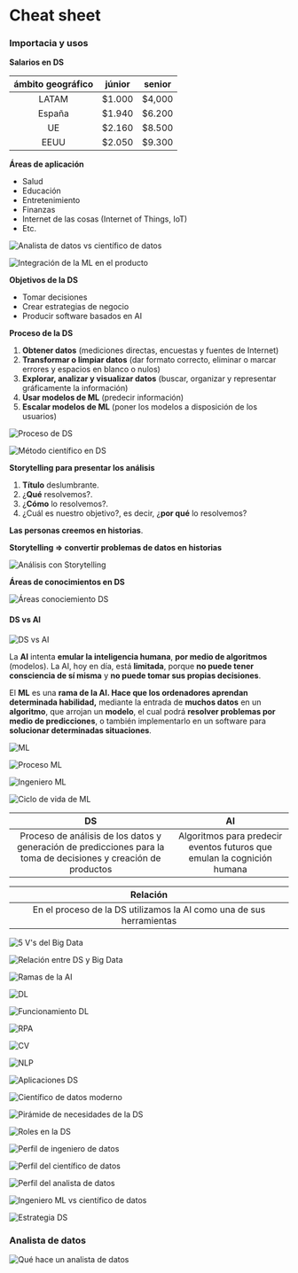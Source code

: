 # Cheat sheet

### **Importacia y usos**

**Salarios en DS**

| ámbito geográfico | júnior | senior |
| :---------------: | :----: | :----: |
|       LATAM       | $1.000 | $4,000 |
|       España      | $1.940 | $6.200 |
|         UE        | $2.160 | $8.500 |
|        EEUU       | $2.050 | $9.300 |

**Áreas de aplicación**

* Salud
* Educación
* Entretenimiento
* Finanzas
* Internet de las cosas (Internet of Things, IoT)
* Etc.

![Analista de datos vs científico de datos](https://i.imgur.com/9ooKGqm.png)

![Integración de la ML en el producto](https://i.imgur.com/FwWklLI.png)

**Objetivos de la DS**

* Tomar decisiones
* Crear estrategias de negocio
* Producir software basados en AI

**Proceso de la DS**

1. **Obtener datos** (mediciones directas, encuestas y fuentes de Internet)
2. **Transformar o limpiar datos** (dar formato correcto, eliminar o marcar errores y espacios en blanco o nulos)
3. **Explorar, analizar y visualizar datos** (buscar, organizar y representar gráficamente la información)
4. **Usar modelos de ML** (predecir información)
5. **Escalar modelos de ML** (poner los modelos a disposición de los usuarios)

![Proceso de DS](https://i.imgur.com/lEdhSHk.png)

![Método científico en DS](https://i.imgur.com/ikqpWTP.png)

**Storytelling para presentar los análisis**

1. **Título** deslumbrante.
2. ¿**Qué** resolvemos?.
3. ¿**Cómo** lo resolvemos?.
4. ¿Cuál es nuestro objetivo?, es decir, ¿**por qué** lo resolvemos?

**Las personas creemos en historias**.

**Storytelling => convertir problemas de datos en historias**

![Análisis con Storytelling](https://i.imgur.com/1MwX8Ur.jpg)

**Áreas de conocimientos en DS**

![Áreas conociemiento DS](https://i.imgur.com/OiGRrLY.png)

#### DS vs AI

![DS vs AI](https://i.imgur.com/4bIC90T.png)

La **AI** intenta **emular la inteligencia humana**, **por medio de algoritmos** (modelos). La AI, hoy en día, está **limitada**, porque **no puede tener consciencia de sí misma** y **no puede tomar sus propias decisiones**.

El **ML** es una **rama de la AI. Hace que los ordenadores aprendan determinada habilidad,** mediante la entrada de **muchos datos** en un **algoritmo**, que arrojan un **modelo**, el cual podrá **resolver problemas por medio de predicciones**, o también implementarlo en un software para **solucionar determinadas situaciones**.

![ML](https://i.imgur.com/KhgI5nF.png)

![Proceso ML](https://i.imgur.com/afrHvyY.png)

![Ingeniero ML](https://i.imgur.com/6IGjLeu.png)

![Ciclo de vida de ML](https://i.imgur.com/k550ZNi.png)

|                                                      **DS**                                                      |                                  **AI**                                 |
| :--------------------------------------------------------------------------------------------------------------: | :---------------------------------------------------------------------: |
| Proceso de análisis de los datos y generación de predicciones para la toma de decisiones y creación de productos | Algoritmos para predecir eventos futuros que emulan la cognición humana |

|                             **Relación**                             |
| :------------------------------------------------------------------: |
| En el proceso de la DS utilizamos la AI como una de sus herramientas |

![5 V's del Big Data](https://i.imgur.com/pftHCnE.png)

![Relación entre DS y Big Data](https://i.imgur.com/Msl0VT8.png)

![Ramas de la AI](https://i.imgur.com/Utgz7qW.png)

![DL](https://i.imgur.com/i7RonwG.png)

![Funcionamiento DL](https://i.imgur.com/KQBFt14.jpg)

![RPA](https://i.imgur.com/qbXFaUr.png)

![CV](https://i.imgur.com/Mvcaesc.png)

![NLP](https://i.imgur.com/CDjoFNw.png)

![Aplicaciones DS](https://i.imgur.com/z1ve7ky.png)

![Científico de datos moderno](https://i.imgur.com/nYgJGao.png)

![Pirámide de necesidades de la DS](https://i.imgur.com/CGz6yFd.jpg)

![Roles en la DS](https://i.imgur.com/1bSk80k.jpg)

![Perfil de ingeniero de datos](https://i.imgur.com/h8345pc.png)

![Perfil del científico de datos](https://i.imgur.com/0ZBqBTn.png)

![Perfil del analista de datos](https://i.imgur.com/nXI5kWx.png)

![Ingeniero ML vs científico de datos](https://i.imgur.com/clEyAon.png)

![Estrategia DS](https://i.imgur.com/j6Rtb38.png)

### **Analista de datos**

![Qué hace un analista de datos](https://i.imgur.com/dQAWMxb.jpg)
